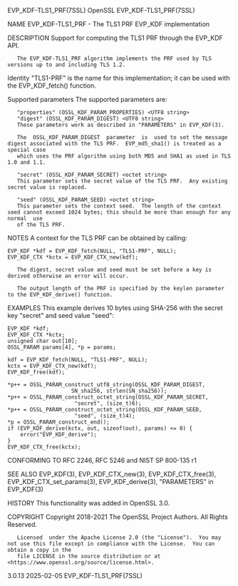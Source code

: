 EVP_KDF-TLS1_PRF(7SSL)							    OpenSSL							EVP_KDF-TLS1_PRF(7SSL)

NAME
       EVP_KDF-TLS1_PRF - The TLS1 PRF EVP_KDF implementation

DESCRIPTION
       Support for computing the TLS1 PRF through the EVP_KDF API.

       The EVP_KDF-TLS1_PRF algorithm implements the PRF used by TLS versions up to and including TLS 1.2.

   Identity
       "TLS1-PRF" is the name for this implementation; it can be used with the EVP_KDF_fetch() function.

   Supported parameters
       The supported parameters are:

       "properties" (OSSL_KDF_PARAM_PROPERTIES) <UTF8 string>
       "digest" (OSSL_KDF_PARAM_DIGEST) <UTF8 string>
	   These parameters work as described in "PARAMETERS" in EVP_KDF(3).

	   The	OSSL_KDF_PARAM_DIGEST  parameter  is  used to set the message digest associated with the TLS PRF.  EVP_md5_sha1() is treated as a special case
	   which uses the PRF algorithm using both MD5 and SHA1 as used in TLS 1.0 and 1.1.

       "secret" (OSSL_KDF_PARAM_SECRET) <octet string>
	   This parameter sets the secret value of the TLS PRF.	 Any existing secret value is replaced.

       "seed" (OSSL_KDF_PARAM_SEED) <octet string>
	   This parameter sets the context seed.  The length of the context seed cannot exceed 1024 bytes; this should be more than enough for any normal  use
	   of the TLS PRF.

NOTES
       A context for the TLS PRF can be obtained by calling:

	EVP_KDF *kdf = EVP_KDF_fetch(NULL, "TLS1-PRF", NULL);
	EVP_KDF_CTX *kctx = EVP_KDF_CTX_new(kdf);

       The digest, secret value and seed must be set before a key is derived otherwise an error will occur.

       The output length of the PRF is specified by the keylen parameter to the EVP_KDF_derive() function.

EXAMPLES
       This example derives 10 bytes using SHA-256 with the secret key "secret" and seed value "seed":

	EVP_KDF *kdf;
	EVP_KDF_CTX *kctx;
	unsigned char out[10];
	OSSL_PARAM params[4], *p = params;

	kdf = EVP_KDF_fetch(NULL, "TLS1-PRF", NULL);
	kctx = EVP_KDF_CTX_new(kdf);
	EVP_KDF_free(kdf);

	*p++ = OSSL_PARAM_construct_utf8_string(OSSL_KDF_PARAM_DIGEST,
						SN_sha256, strlen(SN_sha256));
	*p++ = OSSL_PARAM_construct_octet_string(OSSL_KDF_PARAM_SECRET,
						 "secret", (size_t)6);
	*p++ = OSSL_PARAM_construct_octet_string(OSSL_KDF_PARAM_SEED,
						 "seed", (size_t)4);
	*p = OSSL_PARAM_construct_end();
	if (EVP_KDF_derive(kctx, out, sizeof(out), params) <= 0) {
	    error("EVP_KDF_derive");
	}
	EVP_KDF_CTX_free(kctx);

CONFORMING TO
       RFC 2246, RFC 5246 and NIST SP 800-135 r1

SEE ALSO
       EVP_KDF(3), EVP_KDF_CTX_new(3), EVP_KDF_CTX_free(3), EVP_KDF_CTX_set_params(3), EVP_KDF_derive(3), "PARAMETERS" in EVP_KDF(3)

HISTORY
       This functionality was added in OpenSSL 3.0.

COPYRIGHT
       Copyright 2018-2021 The OpenSSL Project Authors. All Rights Reserved.

       Licensed	 under the Apache License 2.0 (the "License").	You may not use this file except in compliance with the License.  You can obtain a copy in the
       file LICENSE in the source distribution or at <https://www.openssl.org/source/license.html>.

3.0.13									  2025-02-05							EVP_KDF-TLS1_PRF(7SSL)
